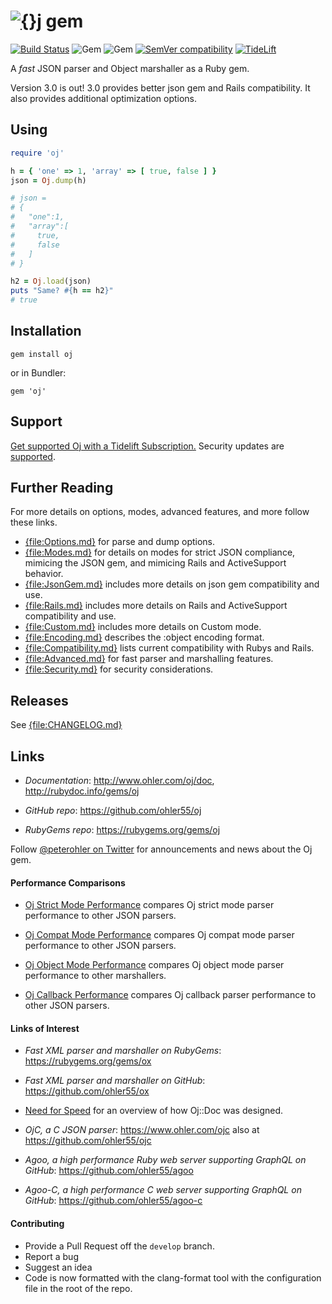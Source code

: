 # [![{}j](http://www.ohler.com/dev/images/oj_comet_64.svg)](http://www.ohler.com/oj) gem

[![Build Status](https://img.shields.io/github/workflow/status/ohler55/oj/CI?logo=github)](https://github.com/ohler55/oj/actions/workflows/CI.yml)
![Gem](https://img.shields.io/gem/v/oj.svg)
![Gem](https://img.shields.io/gem/dt/oj.svg)
[![SemVer compatibility](https://api.dependabot.com/badges/compatibility_score?dependency-name=oj&package-manager=bundler&version-scheme=semver)](https://dependabot.com/compatibility-score.html?dependency-name=oj&package-manager=bundler&version-scheme=semver)
[![TideLift](https://tidelift.com/badges/github/ohler55/oj)](https://tidelift.com/subscription/pkg/rubygems-oj?utm_source=rubygems-oj&utm_medium=referral&utm_campaign=readme)

A *fast* JSON parser and Object marshaller as a Ruby gem.

Version 3.0 is out! 3.0 provides better json gem and Rails compatibility. It
also provides additional optimization options.

## Using

```ruby
require 'oj'

h = { 'one' => 1, 'array' => [ true, false ] }
json = Oj.dump(h)

# json =
# {
#   "one":1,
#   "array":[
#     true,
#     false
#   ]
# }

h2 = Oj.load(json)
puts "Same? #{h == h2}"
# true
```

## Installation
```
gem install oj
```

or in Bundler:

```
gem 'oj'
```

## Support

[Get supported Oj with a Tidelift Subscription.](https://tidelift.com/subscription/pkg/rubygems-oj?utm_source=rubygems-oj&utm_medium=referral&utm_campaign=readme) Security updates are [supported](https://tidelift.com/security).

## Further Reading

For more details on options, modes, advanced features, and more follow these
links.

 - [{file:Options.md}](pages/Options.md) for parse and dump options.
 - [{file:Modes.md}](pages/Modes.md) for details on modes for strict JSON compliance, mimicing the JSON gem, and mimicing Rails and ActiveSupport behavior.
 - [{file:JsonGem.md}](pages/JsonGem.md) includes more details on json gem compatibility and use.
 - [{file:Rails.md}](pages/Rails.md) includes more details on Rails and ActiveSupport compatibility and use.
 - [{file:Custom.md}](pages/Custom.md) includes more details on Custom mode.
 - [{file:Encoding.md}](pages/Encoding.md) describes the :object encoding format.
 - [{file:Compatibility.md}](pages/Compatibility.md) lists current compatibility with Rubys and Rails.
 - [{file:Advanced.md}](pages/Advanced.md) for fast parser and marshalling features.
 - [{file:Security.md}](pages/Security.md) for security considerations.

## Releases

See [{file:CHANGELOG.md}](CHANGELOG.md)

## Links

- *Documentation*: http://www.ohler.com/oj/doc, http://rubydoc.info/gems/oj

- *GitHub* *repo*: https://github.com/ohler55/oj

- *RubyGems* *repo*: https://rubygems.org/gems/oj

Follow [@peterohler on Twitter](http://twitter.com/peterohler) for announcements and news about the Oj gem.

#### Performance Comparisons

 - [Oj Strict Mode Performance](http://www.ohler.com/dev/oj_misc/performance_strict.html) compares Oj strict mode parser performance to other JSON parsers.

 - [Oj Compat Mode Performance](http://www.ohler.com/dev/oj_misc/performance_compat.html) compares Oj compat mode parser performance to other JSON parsers.

 - [Oj Object Mode Performance](http://www.ohler.com/dev/oj_misc/performance_object.html) compares Oj object mode parser performance to other marshallers.

 - [Oj Callback Performance](http://www.ohler.com/dev/oj_misc/performance_callback.html) compares Oj callback parser performance to other JSON parsers.

#### Links of Interest

 - *Fast XML parser and marshaller on RubyGems*: https://rubygems.org/gems/ox

 - *Fast XML parser and marshaller on GitHub*: https://github.com/ohler55/ox

 - [Need for Speed](http://www.ohler.com/dev/need_for_speed/need_for_speed.html) for an overview of how Oj::Doc was designed.

 - *OjC, a C JSON parser*: https://www.ohler.com/ojc also at https://github.com/ohler55/ojc

 - *Agoo, a high performance Ruby web server supporting GraphQL on GitHub*: https://github.com/ohler55/agoo

 - *Agoo-C, a high performance C web server supporting GraphQL on GitHub*: https://github.com/ohler55/agoo-c

#### Contributing

+ Provide a Pull Request off the `develop` branch.
+ Report a bug
+ Suggest an idea
+ Code is now formatted with the clang-format tool with the configuration file in the root of the repo.
